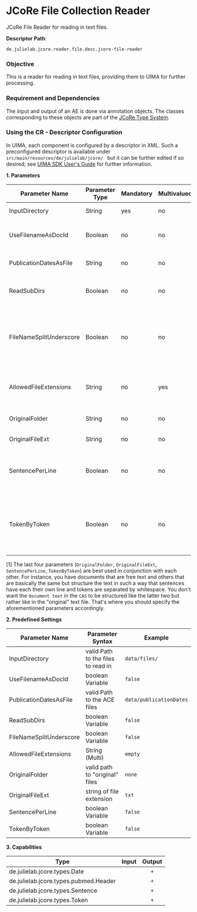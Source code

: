  # JCoRe File Collection Reader
 
 JCoRe File Reader for reading in text files.  

**Descriptor Path**:
```
de.julielab.jcore.reader.file.desc.jcore-file-reader
```

### Objective
This is a reader for reading in text files, providing them to UIMA for further processing.

### Requirement and Dependencies
The input and output of an AE is done via annotation objects. The classes corresponding to these objects are part of the [JCoRe Type System](https://github.com/JULIELab/jcore-base/tree/master/jcore-types).

### Using the CR - Descriptor Configuration
 In UIMA, each component is configured by a descriptor in XML. Such a preconfigured descriptor is available under `src/main/resources/de/julielab/jcore/ ` but it can be further edited if so desired; see [UIMA SDK User's Guide](https://uima.apache.org/downloads/releaseDocs/2.1.0-incubating/docs/html/tools/tools.html#ugr.tools.cde) for further information.

**1. Parameters**

| Parameter Name | Parameter Type | Mandatory | Multivalued | Description |
|----------------|----------------|-----------|-------------|-------------|
| InputDirectory | String | yes | no | Directory where the text files reside. |
| UseFilenameAsDocId | Boolean | no | no | If this is set to true, the document name (without extension) is used as document id. |
| PublicationDatesAsFile | String | no | no | A file that maps document ids to publication dates |
| ReadSubDirs | Boolean | no | no | If this is set to true, all subdirs of the InputDirectory are read. |
| FileNameSplitUnderscore | Boolean | no | no | Only used in conjunction with "`UseFilenameAsDocId`": If this is set to true, the split to determine the filename will also be done on underscores ("`_`"). |
| AllowedFileExtensions | String | no | yes | A list of file extensions that should be read. If empty, all files are read. |
| OriginalFolder | String | no | no | Path to the folder where the "original" files reside. [1] |
| OriginalFileExt | String | no | no | File extension of the "original" files [1] |
| SentencePerLine | Boolean | no | no | If true, `Sentence` annotations are stored in the `CAS` according a "one line one sentence" format. [1] |
| TokenByToken | Boolean | no | no | If true, `Token` annotations are stored in the `CAS`, where every whitespace separated "entity" in the document is one token. [1] |

[1] The last four parameters (`OriginalFolder`, `OriginalFileExt`, `SentencePerLine`, `TokenByToken`) are best used in conjunction with each other. For instance, you have documents that are free text and others that are basically the same but structure the text in such a way that sentences have each their own line and tokens are separated by whitespace. You don't want the `document text` in the `CAS` to be structured like the latter two but rather like in the "original" text file. That's where you should specify the aforementioned parameters accordingly.

**2. Predefined Settings**

| Parameter Name | Parameter Syntax | Example |
|----------------|------------------|---------|
| InputDirectory | valid Path to the files to read in | `data/files/` |
| UseFilenameAsDocId | boolean Variable | `false` |
| PublicationDatesAsFile | valid Path to the ACE files | `data/publicationDates` |
| ReadSubDirs | boolean Variable | `false` |
| FileNameSplitUnderscore | boolean Variable | `false` |
| AllowedFileExtensions | String (Multi) | `empty` |
| OriginalFolder | valid path to "original" files | `none` |
| OriginalFileExt | string of file extension | `txt` |
| SentencePerLine | boolean Variable | `false` |
| TokenByToken | boolean Variable | `false` |

**3. Capabilities**

| Type | Input | Output |
|------|:-----:|:------:|
| de.julielab.jcore.types.Date |  | `+` |
| de.julielab.jcore.types.pubmed.Header |  | `+` |
| de.julielab.jcore.types.Sentence |  | `+` |
| de.julielab.jcore.types.Token |  | `+` |
